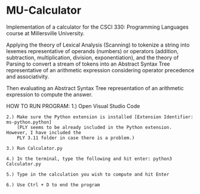# MU-Calculator
Implementation of a calculator for the CSCI 330: Programming Languages course at Millersville University.

Applying the theory of Lexical Analysis (Scanning) to tokenize a string into lexemes representative of operands (numbers)
or operators (addition, subtraction, multiplication, division, exponentiation), and the theory of Parsing to convert a
stream of tokens into an Abstract Syntax Tree representative of an arithmetic expression considering operator precedence
and associativity.

Then evaluating an Abstract Syntax Tree representation of an arithmetic expression to compute the answer.

HOW TO RUN PROGRAM:
    1.) Open Visual Studio Code

    2.) Make sure the Python extension is installed [Extension Identifier: ms-python.python]
        (PLY seems to be already included in the Python extension. However, I have included the
        PLY 3.11 folder in case there is a problem.)

    3.) Run Calculator.py

    4.) In the terminal, type the following and hit enter: python3 Calculator.py

    5.) Type in the calculation you wish to compute and hit Enter

    6.) Use Ctrl + D to end the program
